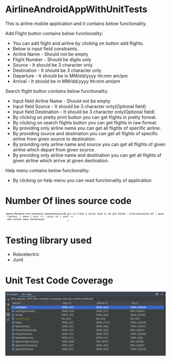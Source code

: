 # AirlineAndroidAppWithUnitTests
 
This is airline mobile application and it contains below functionality.

Add Flight button contains below functionality:
  - You can add flight and airline by clicking on button add flights. 
  -	Below is input field constraints.
  -	Airline Name - Should not be empty
  -	Flight Number - Should be digits only
  -	Source - It should be 3 character only
  -	Destination - It should be 3 character only
  -	Departure - It should be in MM/dd/yyyy hh:mm am/pm
  -	Arrival - It should be in MM/dd/yyyy hh:mm am/pm
  
Search flight button contains below functionality:
  -	Input field Airline Name - Should not be empty
  -	Input field Source - It should be 3 character only(Optional field)
  -	Input field Destination - It should be 3 character only(Optional field)
  -	By clicking on pretty print button you can get flights in pretty format.     
  -	By clicking on search flights button you can get flights in raw format.
  -	By providing only airline name you can get all flights of specific airline. 
  -	By providing source and destination you can get all flights of specific airline from given source to destination.
  -	By providing only airline name and source you can get all flights of given airline which depart from given source.
  -	By providing only airline name and destination you can get all flights of given airline which arrive at given destination.
  
Help menu contains below functionality:
  - By clicking on help menu you can read functionality of application.
 
# Number Of lines source code

![Lines of code](https://github.com/AmeeSankhesara/AirlineAndroidAppWithUnitTests/blob/master/LinesOfCode.png)
# Testing library used

  - Roboelectric
  - Junit
  
# Unit Test Code Coverage 

![Code coverage](https://github.com/AmeeSankhesara/AirlineAndroidAppWithUnitTests/blob/master/Coverage.png)
